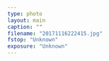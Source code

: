 ```yaml
---
type: photo
layout: main
caption: ""
filename: "20171116222415.jpg"
fstop: "Unknown"
exposure: "Unknown"
---
```

